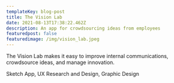```yaml
---
templateKey: blog-post
title: The Vision Lab
date: 2021-08-13T17:38:22.462Z
description: An app for crowdsourcing ideas from employees
featuredpost: false
featuredimage: /img/vision_lab.jpeg
---
```

The Vision Lab makes it easy to improve internal communications, crowdsource ideas, and manage innovation.



Sketch App, UX Research and Design, Graphic Design